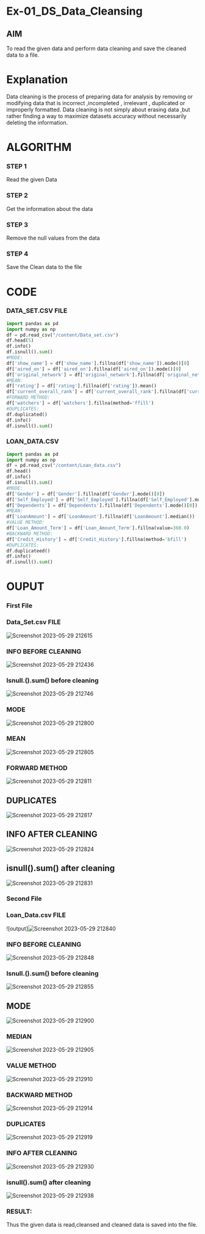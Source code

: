 # Ex-01_DS_Data_Cleansing


## AIM
To read the given data and perform data cleaning and save the cleaned data to a file. 

# Explanation
Data cleaning is the process of preparing data for analysis by removing or modifying data that is incorrect ,incompleted , irrelevant , duplicated or improperly formatted. 
Data cleaning is not simply about erasing data ,but rather finding a way to maximize datasets accuracy without necessarily deleting the information. 

# ALGORITHM
### STEP 1
Read the given Data
### STEP 2
Get the information about the data
### STEP 3
Remove the null values from the data
### STEP 4
Save the Clean data to the file


# CODE

### DATA_SET.CSV FILE

```python
import pandas as pd
import numpy as np
df = pd.read_csv("/content/Data_set.csv")
df.head(5)
df.info()
df.isnull().sum()
#MODE:
df['show_name'] = df['show_name'].fillna(df['show_name']).mode()[0]
df['aired_on'] = df['aired_on'].fillna(df['aired_on']).mode()[0]
df['original_network'] = df['original_network'].fillna(df['original_network']).mode()[0]
#MEAN:
df['rating'] = df['rating'].fillna(df['rating']).mean()
df['current_overall_rank'] = df['current_overall_rank'].fillna(df['current_overall_rank']).mean()
#FORWARD METHOD:
df['watchers'] = df['watchers'].fillna(method='ffill')
#DUPLICATES:
df.duplicated()
df.info()
df.isnull().sum()
```

### LOAN_DATA.CSV

```python
import pandas as pd
import numpy as np
df = pd.read_csv("/content/Loan_data.csv")
df.head()
df.info()
df.isnull().sum()
#MODE:
df['Gender'] = df['Gender'].fillna(df['Gender'].mode()[0])
df['Self_Employed'] = df['Self_Employed'].fillna(df['Self_Employed'].mode()[0])
df['Dependents'] = df['Dependents'].fillna(df['Dependents'].mode()[0])
#MEAN:
df['LoanAmount'] = df['LoanAmount'].fillna(df['LoanAmount'].median())
#VALUE METHOD:
df['Loan_Amount_Term'] = df['Loan_Amount_Term'].fillna(value=360.0)
#BACKWARD METHOD:
df['Credit_History'] = df['Credit_History'].fillna(method='bfill')
#DUPLICATES:
df.duplicateed()
df.info()
df.isnull().sum()
```

# OUPUT

### First File

### Data_Set.csv FILE

![Screenshot 2023-05-29 212615](https://github.com/Nagul71/Ex-01-Data-Cleaning/assets/118661118/83d08586-cbfa-48d0-90b5-de060ff36cdd)


### INFO BEFORE CLEANING

![Screenshot 2023-05-29 212436](https://github.com/Nagul71/Ex-01-Data-Cleaning/assets/118661118/a39cd744-ed52-4c54-b33e-66aa5f176b1e)


### Isnull.().sum() before cleaning

![Screenshot 2023-05-29 212746](https://github.com/Nagul71/Ex-01-Data-Cleaning/assets/118661118/3e77f930-b20f-4612-8d68-0f6bb8b4f8a9)


### MODE

![Screenshot 2023-05-29 212800](https://github.com/Nagul71/Ex-01-Data-Cleaning/assets/118661118/dc39e114-7014-4134-ba00-0e1fdc885b65)


### MEAN

![Screenshot 2023-05-29 212805](https://github.com/Nagul71/Ex-01-Data-Cleaning/assets/118661118/0c8676ae-081c-4566-b04f-5fbced11645d)


### FORWARD METHOD

![Screenshot 2023-05-29 212811](https://github.com/Nagul71/Ex-01-Data-Cleaning/assets/118661118/b21e0779-c4fe-4be5-88ea-a99aa18e7dc0)


## DUPLICATES

![Screenshot 2023-05-29 212817](https://github.com/Nagul71/Ex-01-Data-Cleaning/assets/118661118/1e75e999-7c30-436e-a384-b2a62a4fbaba)


## INFO AFTER CLEANING

![Screenshot 2023-05-29 212824](https://github.com/Nagul71/Ex-01-Data-Cleaning/assets/118661118/6f65eee3-5021-4e40-94f3-bb6b08afb3cd)


## isnull().sum() after cleaning

![Screenshot 2023-05-29 212831](https://github.com/Nagul71/Ex-01-Data-Cleaning/assets/118661118/4a090f7c-3df2-4c35-ab72-3a01b2b03ca1)


### Second File

### Loan_Data.csv FILE

![output]![Screenshot 2023-05-29 212840](https://github.com/Nagul71/Ex-01-Data-Cleaning/assets/118661118/2798f1e4-02fb-45b1-9563-571b1ebbbc0d)


### INFO BEFORE CLEANING

![Screenshot 2023-05-29 212848](https://github.com/Nagul71/Ex-01-Data-Cleaning/assets/118661118/d3140955-abff-49b2-bf71-78014c6f9aca)


### Isnull.().sum() before cleaning

![Screenshot 2023-05-29 212855](https://github.com/Nagul71/Ex-01-Data-Cleaning/assets/118661118/a5757c95-4a1d-4986-a912-fe0f8f948a9d)


## MODE

![Screenshot 2023-05-29 212900](https://github.com/Nagul71/Ex-01-Data-Cleaning/assets/118661118/4131bdc6-502e-4ec9-b36b-3867f3b74a8e)


### MEDIAN

![Screenshot 2023-05-29 212905](https://github.com/Nagul71/Ex-01-Data-Cleaning/assets/118661118/6844e74b-4807-45c9-8068-bd1a988c1ab4)


### VALUE METHOD

![Screenshot 2023-05-29 212910](https://github.com/Nagul71/Ex-01-Data-Cleaning/assets/118661118/2b6e5f5e-7f6d-4022-b04e-ae2e977295ef)


### BACKWARD METHOD

![Screenshot 2023-05-29 212914](https://github.com/Nagul71/Ex-01-Data-Cleaning/assets/118661118/8b9717a2-922e-4ce8-9b30-68029d6d3140)


### DUPLICATES

![Screenshot 2023-05-29 212919](https://github.com/Nagul71/Ex-01-Data-Cleaning/assets/118661118/3b747bf6-faba-4cb2-8b83-d72cfc8c95e1)


### INFO AFTER CLEANING

![Screenshot 2023-05-29 212930](https://github.com/Nagul71/Ex-01-Data-Cleaning/assets/118661118/fe38cb97-eeef-488c-8f62-2764300bdc23)


### isnull().sum() after cleaning

![Screenshot 2023-05-29 212938](https://github.com/Nagul71/Ex-01-Data-Cleaning/assets/118661118/173a3c67-5c37-44b6-a800-3acd6c70401e)

### RESULT:
Thus the given data is read,cleansed and cleaned data is saved into the file.
